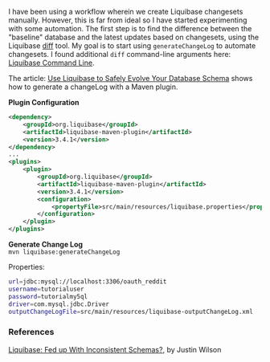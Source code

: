 I have been using a workflow wherein we create Liquibase changesets manually. However, this is far from ideal so I have started experimenting with some automation. The first step is to find the difference between the "baseline" database and the latest updates based on changesets, using the Liquibase [diff](http://www.liquibase.org/documentation/diff.html) tool. My goal is to start using `generateChangeLog` to automate changesets. I found additional `diff` command-line arguments here: [Liquibase Command Line](http://www.liquibase.org/documentation/command_line.html).

The article: [Use Liquibase to Safely Evolve Your Database Schema](http://www.baeldung.com/liquibase-refactor-schema-of-java-app) shows how to generate a changeLog with a Maven plugin.

**Plugin Configuration**
```xml
<dependency>
    <groupId>org.liquibase</groupId>
    <artifactId>liquibase-maven-plugin</artifactId>
    <version>3.4.1</version>
</dependency> 
...
<plugins>
    <plugin>
        <groupId>org.liquibase</groupId>
        <artifactId>liquibase-maven-plugin</artifactId>
        <version>3.4.1</version>
        <configuration>                  
            <propertyFile>src/main/resources/liquibase.properties</propertyFile>
        </configuration>                
    </plugin> 
</plugins>
```
**Generate Change Log**<br/>
`mvn liquibase:generateChangeLog`

Properties:
```bash
url=jdbc:mysql://localhost:3306/oauth_reddit
username=tutorialuser
password=tutorialmy5ql
driver=com.mysql.jdbc.Driver
outputChangeLogFile=src/main/resources/liquibase-outputChangeLog.xml
```

### References
[Liquibase: Fed up With Inconsistent Schemas?](https://www.credera.com/blog/technology-insights/java/liquibase-fed-inconsistent-schemas/), by Justin Wilson
